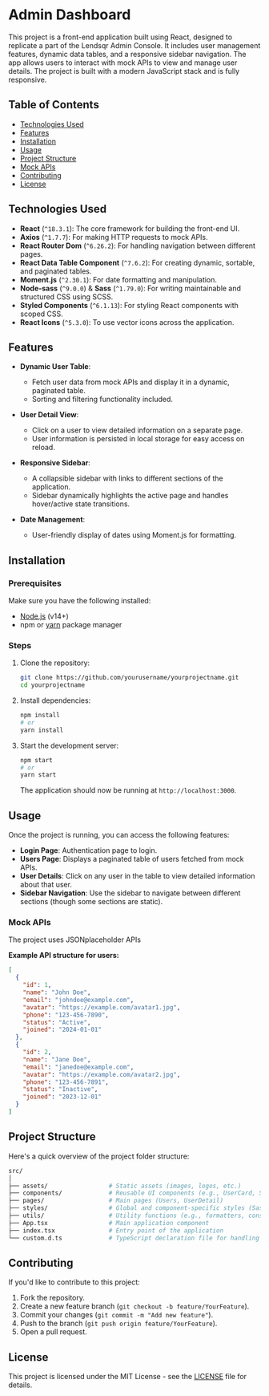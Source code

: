 # Admin Dashboard
This project is a front-end application built using React, designed to replicate a part of the Lendsqr Admin Console. It includes user management features, dynamic data tables, and a responsive sidebar navigation. The app allows users to interact with mock APIs to view and manage user details. The project is built with a modern JavaScript stack and is fully responsive.

## Table of Contents

- [Technologies Used](#technologies-used)
- [Features](#features)
- [Installation](#installation)
- [Usage](#usage)
- [Project Structure](#project-structure)
- [Mock APIs](#mock-apis)
- [Contributing](#contributing)
- [License](#license)

## Technologies Used

- **React** (`^18.3.1`): The core framework for building the front-end UI.
- **Axios** (`^1.7.7`): For making HTTP requests to mock APIs.
- **React Router Dom** (`^6.26.2`): For handling navigation between different pages.
- **React Data Table Component** (`^7.6.2`): For creating dynamic, sortable, and paginated tables.
- **Moment.js** (`^2.30.1`): For date formatting and manipulation.
- **Node-sass** (`^9.0.0`) & **Sass** (`^1.79.0`): For writing maintainable and structured CSS using SCSS.
- **Styled Components** (`^6.1.13`): For styling React components with scoped CSS.
- **React Icons** (`^5.3.0`): To use vector icons across the application.

## Features

- **Dynamic User Table**: 
  - Fetch user data from mock APIs and display it in a dynamic, paginated table.
  - Sorting and filtering functionality included.
  
- **User Detail View**: 
  - Click on a user to view detailed information on a separate page.
  - User information is persisted in local storage for easy access on reload.

- **Responsive Sidebar**: 
  - A collapsible sidebar with links to different sections of the application.
  - Sidebar dynamically highlights the active page and handles hover/active state transitions.
  
- **Date Management**: 
  - User-friendly display of dates using Moment.js for formatting.

## Installation

### Prerequisites

Make sure you have the following installed:
- [Node.js](https://nodejs.org/en/) (v14+)
- npm or [yarn](https://yarnpkg.com/) package manager

### Steps

1. Clone the repository:
   ```bash
   git clone https://github.com/yourusername/yourprojectname.git
   cd yourprojectname
   ```

2. Install dependencies:
   ```bash
   npm install
   # or
   yarn install
   ```

3. Start the development server:
   ```bash
   npm start
   # or
   yarn start
   ```

   The application should now be running at `http://localhost:3000`.

## Usage

Once the project is running, you can access the following features:
- **Login Page**: Authentication page to login.
- **Users Page**: Displays a paginated table of users fetched from mock APIs.
- **User Details**: Click on any user in the table to view detailed information about that user.
- **Sidebar Navigation**: Use the sidebar to navigate between different sections (though some sections are static).

### Mock APIs

The project uses JSONplaceholder APIs 


**Example API structure for users:**

```json
[
  {
    "id": 1,
    "name": "John Doe",
    "email": "johndoe@example.com",
    "avatar": "https://example.com/avatar1.jpg",
    "phone": "123-456-7890",
    "status": "Active",
    "joined": "2024-01-01"
  },
  {
    "id": 2,
    "name": "Jane Doe",
    "email": "janedoe@example.com",
    "avatar": "https://example.com/avatar2.jpg",
    "phone": "123-456-7891",
    "status": "Inactive",
    "joined": "2023-12-01"
  }
]
```

## Project Structure

Here's a quick overview of the project folder structure:

```bash
src/
│
├── assets/                 # Static assets (images, logos, etc.)
├── components/             # Reusable UI components (e.g., UserCard, Sidebar, etc.)
├── pages/                  # Main pages (Users, UserDetail)
├── styles/                 # Global and component-specific styles (Sass, CSS, etc.)
├── utils/                  # Utility functions (e.g., formatters, constants)
├── App.tsx                 # Main application component
├── index.tsx               # Entry point of the application
└── custom.d.ts             # TypeScript declaration file for handling asset imports
```

## Contributing

If you'd like to contribute to this project:

1. Fork the repository.
2. Create a new feature branch (`git checkout -b feature/YourFeature`).
3. Commit your changes (`git commit -m "Add new feature"`).
4. Push to the branch (`git push origin feature/YourFeature`).
5. Open a pull request.

## License

This project is licensed under the MIT License - see the [LICENSE](LICENSE) file for details.

